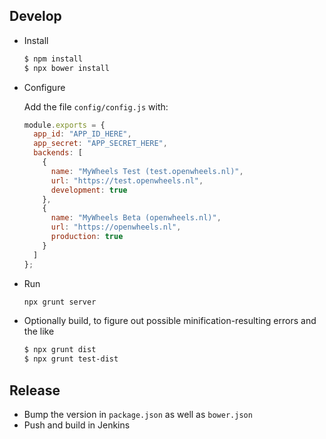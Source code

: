 
## Develop

- Install

  ```bash
  $ npm install
  $ npx bower install
  ```

- Configure

  Add the file `config/config.js` with:

  ```js
  module.exports = {
    app_id: "APP_ID_HERE",
    app_secret: "APP_SECRET_HERE",
    backends: [
      {
        name: "MyWheels Test (test.openwheels.nl)",
        url: "https://test.openwheels.nl",
        development: true
      },
      {
        name: "MyWheels Beta (openwheels.nl)",
        url: "https://openwheels.nl",
        production: true
      }
    ]
  };
  ```

- Run

  ```bash
  npx grunt server
  ```

- Optionally build, to figure out possible minification-resulting errors and the like

  ```bash
  $ npx grunt dist
  $ npx grunt test-dist
  ```

## Release

- Bump the version in `package.json` as well as `bower.json`
- Push and build in Jenkins
